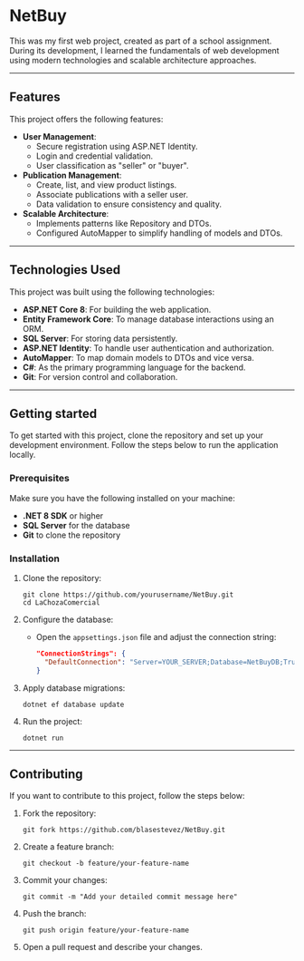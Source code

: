 # NetBuy

This was my first web project, created as part of a school assignment. During its development, I learned the fundamentals of web development using modern technologies and scalable architecture approaches.

---

## Features

This project offers the following features:

- **User Management**:
  - Secure registration using ASP.NET Identity.
  - Login and credential validation.
  - User classification as "seller" or "buyer".
- **Publication Management**:
  - Create, list, and view product listings.
  - Associate publications with a seller user.
  - Data validation to ensure consistency and quality.
- **Scalable Architecture**:
  - Implements patterns like Repository and DTOs.
  - Configured AutoMapper to simplify handling of models and DTOs.

---

## Technologies Used

This project was built using the following technologies:

- **ASP.NET Core 8**: For building the web application.
- **Entity Framework Core**: To manage database interactions using an ORM.
- **SQL Server**: For storing data persistently.
- **ASP.NET Identity**: To handle user authentication and authorization.
- **AutoMapper**: To map domain models to DTOs and vice versa.
- **C#**: As the primary programming language for the backend.
- **Git**: For version control and collaboration.

---

## Getting started

To get started with this project, clone the repository and set up your development environment. Follow the steps below to run the application locally.

### Prerequisites

Make sure you have the following installed on your machine:

- **.NET 8 SDK** or higher
- **SQL Server** for the database
- **Git** to clone the repository

### Installation

1. Clone the repository:
   ```shell
   git clone https://github.com/yourusername/NetBuy.git
   cd LaChozaComercial
   ```

2. Configure the database:
   - Open the `appsettings.json` file and adjust the connection string:
     ```json
     "ConnectionStrings": {
       "DefaultConnection": "Server=YOUR_SERVER;Database=NetBuyDB;Trusted_Connection=True;TrustServerCertificate=True;"
     }
     ```

3. Apply database migrations:
   ```shell
   dotnet ef database update
   ```

4. Run the project:
   ```shell
   dotnet run
   ```

---


## Contributing

If you want to contribute to this project, follow the steps below:

1. Fork the repository:
   ```shell
   git fork https://github.com/blasestevez/NetBuy.git
   ```

2. Create a feature branch:
   ```shell
   git checkout -b feature/your-feature-name
   ```

3. Commit your changes:
   ```shell
   git commit -m "Add your detailed commit message here"
   ```

4. Push the branch:
   ```shell
   git push origin feature/your-feature-name
   ```

5. Open a pull request and describe your changes.
